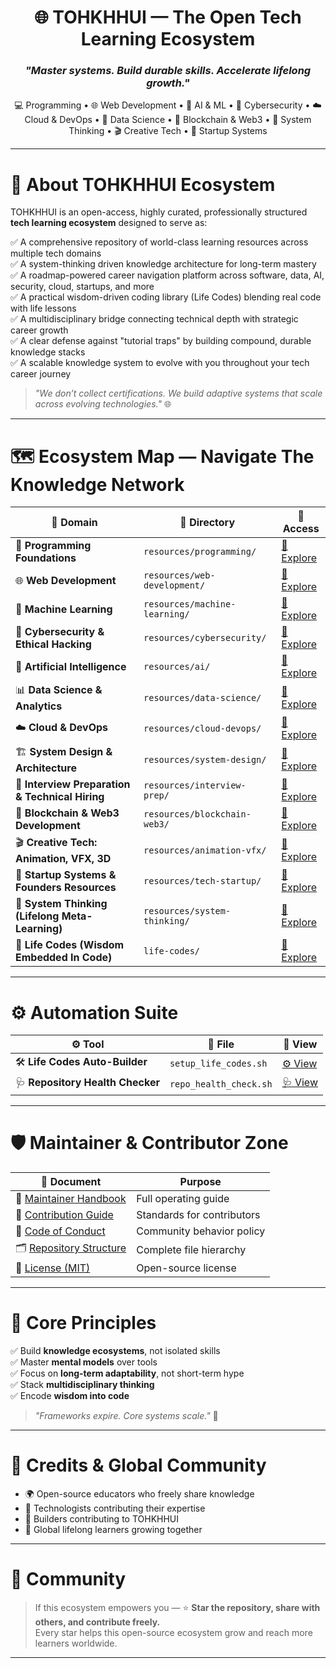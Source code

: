 <h1 align="center">🌐 TOHKHHUI — The Open Tech Learning Ecosystem</h1>
<h3 align="center"><i>"Master systems. Build durable skills. Accelerate lifelong growth."</i></h3>

<p align="center">
💻 Programming • 🌐 Web Development • 🤖 AI & ML • 🔐 Cybersecurity • ☁️ Cloud & DevOps • 🔬 Data Science • 🔗 Blockchain & Web3 • 🧠 System Thinking • 🎬 Creative Tech • 🚀 Startup Systems
</p>

---

# 📌 About TOHKHHUI Ecosystem

TOHKHHUI is an open-access, highly curated, professionally structured **tech learning ecosystem** designed to serve as:

✅ A comprehensive repository of world-class learning resources across multiple tech domains  
✅ A system-thinking driven knowledge architecture for long-term mastery  
✅ A roadmap-powered career navigation platform across software, data, AI, security, cloud, startups, and more  
✅ A practical wisdom-driven coding library (Life Codes) blending real code with life lessons  
✅ A multidisciplinary bridge connecting technical depth with strategic career growth  
✅ A clear defense against "tutorial traps" by building compound, durable knowledge stacks  
✅ A scalable knowledge system to evolve with you throughout your tech career journey

> _"We don’t collect certifications. We build adaptive systems that scale across evolving technologies."_ 🌐

---

# 🗺 Ecosystem Map — Navigate The Knowledge Network

| 🚀 Domain | 📂 Directory | 🔗 Access |
| -------- | -------- | ---- |
| 🌱 **Programming Foundations** | `resources/programming/` | [📖 Explore](resources/programming/README.md) |
| 🌐 **Web Development** | `resources/web-development/` | [📖 Explore](resources/web-development/README.md) |
| 🤖 **Machine Learning** | `resources/machine-learning/` | [📖 Explore](resources/machine-learning/README.md) |
| 🔐 **Cybersecurity & Ethical Hacking** | `resources/cybersecurity/` | [📖 Explore](resources/cybersecurity/README.md) |
| 🧠 **Artificial Intelligence** | `resources/ai/` | [📖 Explore](resources/ai/README.md) |
| 📊 **Data Science & Analytics** | `resources/data-science/` | [📖 Explore](resources/data-science/README.md) |
| ☁️ **Cloud & DevOps** | `resources/cloud-devops/` | [📖 Explore](resources/cloud-devops/README.md) |
| 🏗 **System Design & Architecture** | `resources/system-design/` | [📖 Explore](resources/system-design/README.md) |
| 🎯 **Interview Preparation & Technical Hiring** | `resources/interview-prep/` | [📖 Explore](resources/interview-prep/README.md) |
| 🔗 **Blockchain & Web3 Development** | `resources/blockchain-web3/` | [📖 Explore](resources/blockchain-web3/README.md) |
| 🎬 **Creative Tech: Animation, VFX, 3D** | `resources/animation-vfx/` | [📖 Explore](resources/animation-vfx/README.md) |
| 🚀 **Startup Systems & Founders Resources** | `resources/tech-startup/` | [📖 Explore](resources/tech-startup/README.md) |
| 🧠 **System Thinking (Lifelong Meta-Learning)** | `resources/system-thinking/` | [📖 Explore](resources/system-thinking/README.md) |
| 🧮 **Life Codes (Wisdom Embedded In Code)** | `life-codes/` | [📖 Explore](life-codes/README.md) |

---

# ⚙️ Automation Suite

| ⚙️ Tool | 📄 File | 🔗 View |
| ---- | ---- | ---- |
| 🛠 **Life Codes Auto-Builder** | `setup_life_codes.sh` | [⚙️ View](setup_life_codes.sh) |
| 🩺 **Repository Health Checker** | `repo_health_check.sh` | [🩺 View](repo_health_check.sh) |

---

# 🛡 Maintainer & Contributor Zone

| 📄 Document | Purpose |
| ---- | ------- |
| 🧭 [Maintainer Handbook](MAINTAINER_HANDBOOK.md) | Full operating guide |
| 🤝 [Contribution Guide](CONTRIBUTING.md) | Standards for contributors |
| 🚦 [Code of Conduct](CODE_OF_CONDUCT.md) | Community behavior policy |
| 🗂 [Repository Structure](repo_structure.md) | Complete file hierarchy |
| 📜 [License (MIT)](LICENSE) | Open-source license |

---

# 🧠 Core Principles

✅ Build **knowledge ecosystems**, not isolated skills  
✅ Master **mental models** over tools  
✅ Focus on **long-term adaptability**, not short-term hype  
✅ Stack **multidisciplinary thinking**  
✅ Encode **wisdom into code**

> _"Frameworks expire. Core systems scale."_ 🧠

---

# 🙏 Credits & Global Community

- 🌍 Open-source educators who freely share knowledge  
- 🔬 Technologists contributing their expertise  
- 🧱 Builders contributing to TOHKHHUI  
- 🧠 Global lifelong learners growing together

---

# 📢 Community

> If this ecosystem empowers you — ⭐ **Star the repository, share with others, and contribute freely.**  
> Every star helps this open-source ecosystem grow and reach more learners worldwide.

---

